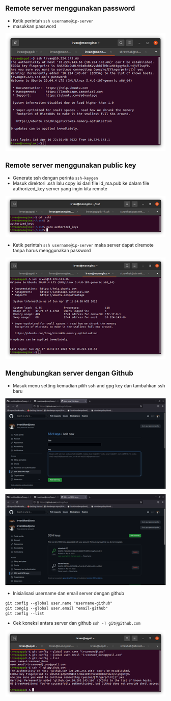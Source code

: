 ## Remote server menggunakan password

- Ketik perintah `ssh username@ip-server`
- masukkan password

<p align="center"><img src="../Final-Task/assets/SSH/1.png"></p>

## Remote server menggunakan public key

- Generate ssh dengan perinta `ssh-keygen`
- Masuk direktori .ssh lalu copy isi dari file id_rsa.pub ke dalam file authorized_key server yang ingin kita remote

<p align="center"><img src="../Final-Task/assets/SSH/2.png"></p>

- Ketik perintah `ssh username@ip-server` maka server dapat diremote tanpa harus menggunakan password

<p align="center"><img src="../Final-Task/assets/SSH/3.png"></p>

## Menghubungkan server dengan Github

- Masuk menu setting kemudian pilih ssh and gpg key dan tambahkan ssh baru

<p align="center"><img src="../Final-Task/assets/SSH/4.png"></p>

<p align="center"><img src="../Final-Task/assets/SSH/5.png"></p>

- Inisialisasi username dan email server dengan github

```
git config --global user.name "username-github"
git congig --global user.email "email-github"
git config --list
```

- Cek koneksi antara server dan github `ssh -T git@github.com`

<p align="center"><img src="../Final-Task/assets/SSH/6.png"></p>
